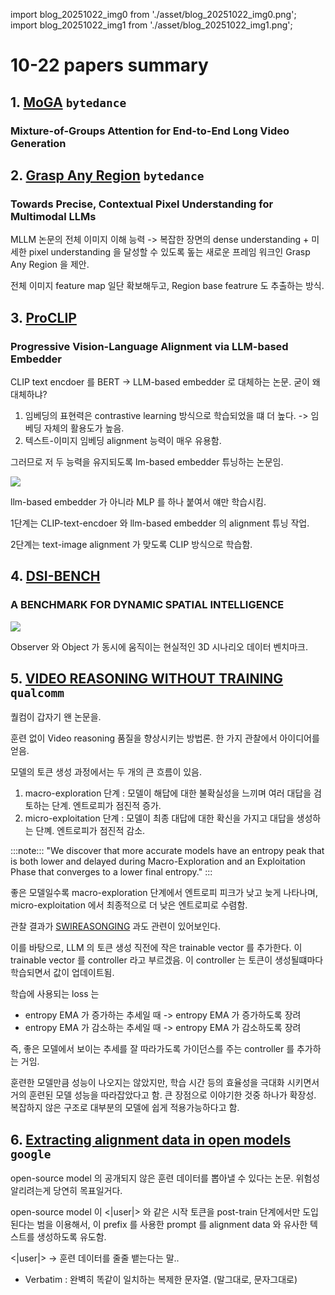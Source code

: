 import blog_20251022_img0 from './asset/blog_20251022_img0.png';
import blog_20251022_img1 from './asset/blog_20251022_img1.png';

# 10-22 papers summary

## 1. [MoGA](https://huggingface.co/papers/2510.18692) `bytedance`
### Mixture-of-Groups Attention for End-to-End Long Video Generation

## 2. [Grasp Any Region](https://arxiv.org/pdf/2510.18876) `bytedance`
### Towards Precise, Contextual Pixel Understanding for Multimodal LLMs

MLLM 논문의 전체 이미지 이해 능력 -> 복잡한 장면의 dense understanding + 미세한 pixel understanding 을 달성할 수 있도록 돞는 새로운 프레임 워크인 Grasp Any Region 을 제안.

전체 이미지 feature map 일단 확보해두고, Region base featrure 도 추출하는 방식.

## 3. [ProCLIP](https://arxiv.org/pdf/2510.18795)
### Progressive Vision-Language Alignment via LLM-based Embedder

CLIP text encdoer 를 BERT -> LLM-based embedder 로 대체하는 논문. 굳이 왜 대체하냐?

1. 임베딩의 표현력은 contrastive learning 방식으로 학습되었을 떄 더 높다.
  -> 임베딩 자체의 활용도가 높음.
2. 텍스트-이미지 임베딩 alignment 능력이 매우 유용함.

그러므로 저 두 능력을 유지되도록 lm-based embedder 튜닝하는 논문임.

<div style={{textAlign: 'center'}}>
 <img src={blog_20251022_img0} style={{width: 500}} />
</div>

llm-based embedder 가 아니라 MLP 를 하나 붙여서 얘만 학습시킴.

1단계는 CLIP-text-encdoer 와 llm-based embedder 의 alignment 튜닝 작업.

2단계는 text-image alignment 가 맞도록 CLIP 방식으로 학습함.

## 4. [DSI-BENCH](https://arxiv.org/pdf/2510.18873)
### A BENCHMARK FOR DYNAMIC SPATIAL INTELLIGENCE

<div style={{textAlign: 'center'}}>
 <img src={blog_20251022_img1} style={{width: 500}} />
</div>


Observer 와 Object 가 동시에 움직이는 현실적인 3D 시나리오 데이터 벤치마크.

## 5. [VIDEO REASONING WITHOUT TRAINING](https://arxiv.org/pdf/2510.17045) `qualcomm`

퀄컴이 갑자기 왠 논문을. 

훈련 없이 Video reasoning 품질을 향상시키는 방법론. 한 가지 관찰에서 아이디어를 얻음.

모델의 토큰 생성 과정에서는 두 개의 큰 흐름이 있음. 
1. macro-exploration 단계 : 모델이 해답에 대한 불확실성을 느끼며 여러 대답을 검토하는 단계. 엔트로피가 점진적 증가.
2. micro-exploitation 단계 : 모델이 최종 대답에 대한 확신을 가지고 대답을 생성하는 단꼐. 엔트로피가 점진적 감소.

:::note:::
"We discover that more accurate models have an entropy peak that is both lower and delayed during Macro-Exploration and an Exploitation Phase that converges to a lower final entropy."
:::

좋은 모델일수록 macro-exploration 단계에서 엔트로피 피크가 낮고 늦게 나타나며, micro-exploitation 에서 최종적으로 더 낮은 엔트로피로 수렴함.

관찰 결과가 [SWIREASONGING](/docs/papers/y2025/oct/20251007#swireasoning-microsoft) 과도 관련이 있어보인다.

이를 바탕으로, LLM 의 토큰 생성 직전에 작은 trainable vector 를 추가한다. 이 trainable vector 를 controller 라고 부르겠음. 이 controller 는 토큰이 생성될떄마다 학습되면서 값이 업데이트됨.

학습에 사용되는 loss 는 
- entropy EMA 가 증가하는 추세일 때 -> entropy EMA 가 증가하도록 장려
- entropy EMA 가 감소하는 추세일 때 -> entropy EMA 가 감소하도록 장려

즉, 좋은 모델에서 보이는 추세를 잘 따라가도록 가이던스를 주는 controller 를 추가하는 거임.

훈련한 모델만큼 성능이 나오지는 않았지만, 학습 시간 등의 효율성을 극대화 시키면서 거의 훈련된 모델 성능을 따라잡았다고 함. 큰 장점으로 이야기한 것중 하나가 확장성. 복잡하지 않은 구조로 대부분의 모델에 쉽게 적용가능하다고 함.

## 6. [Extracting alignment data in open models](https://arxiv.org/pdf/2510.18554) `google`

open-source model 의 공개되지 않은 훈련 데이터를 뽑아낼 수 있다는 논문. 위험성 알리려는게 당연히 목표일거다.

open-source model 이 <|user|> 와 같은 시작 토큰을 post-train 단계에서만 도입된다는 범을 이용해서, 이 prefix 를 사용한 prompt 를 alignment data 와 유사한 텍스트를 생성하도록 유도함.

<|user|> -> 훈련 데이터를 줄줄 뱉는다는 말..

* Verbatim : 완벽히 똑같이 일치하는 복제한 문자열. (말그대로, 문자그대로)